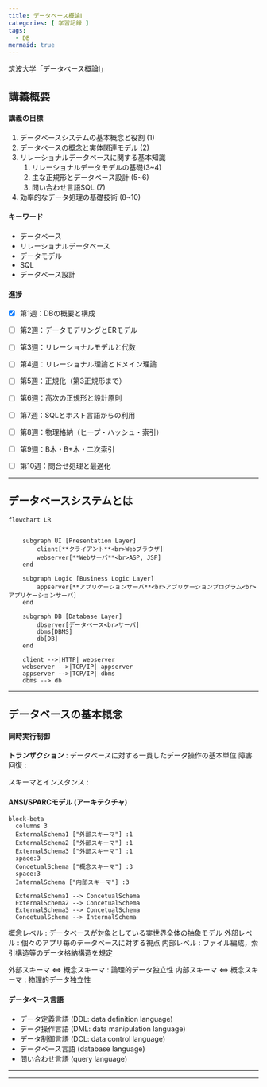 ```yaml
---
title: データベース概論Ⅰ
categories: [ 学習記録 ]
tags:
  - DB
mermaid: true
---
```


筑波大学「データベース概論Ⅰ」



## 講義概要

#### 講義の目標

1. データベースシステムの基本概念と役割 (1)
2. データベースの概念と実体関連モデル (2)
3. リレーショナルデータベースに関する基本知識 
   1. リレーショナルデータモデルの基礎(3~4)
   2. 主な正規形とデータベース設計 (5~6)
   3. 問い合わせ言語SQL (7)
4. 効率的なデータ処理の基礎技術 (8~10)

#### キーワード

- データベース
- リレーショナルデータベース
- データモデル
- SQL
- データベース設計

#### 進捗

- [x] 第1週：DBの概要と構成
- [ ] 第2週：データモデリングとERモデル
- [ ] 第3週：リレーショナルモデルと代数
- [ ] 第4週：リレーショナル理論とドメイン理論
- [ ] 第5週：正規化（第3正規形まで）
- [ ] 第6週：高次の正規形と設計原則
- [ ] 第7週：SQLとホスト言語からの利用
- [ ] 第8週：物理格納（ヒープ・ハッシュ・索引）
- [ ] 第9週：B木・B+木・二次索引
- [ ] 第10週：問合せ処理と最適化


---
## データベースシステムとは

```mermaid
flowchart LR


    subgraph UI [Presentation Layer]
        client[**クライアント**<br>Webブラウザ]
        webserver[**Webサーバ**<br>ASP, JSP]
    end

    subgraph Logic [Business Logic Layer]
        appserver[**アプリケーションサーバ**<br>アプリケーションプログラム<br>アプリケーションサーバ]
    end

    subgraph DB [Database Layer]
        dbserver[データベース<br>サーバ]
        dbms[DBMS]
        db[DB]
    end

    client -->|HTTP| webserver
    webserver -->|TCP/IP| appserver
    appserver -->|TCP/IP| dbms
    dbms --> db
```


---
## データベースの基本概念

#### 同時実行制御


**トランザクション** : データベースに対する一貫したデータ操作の基本単位
障害回復 :

スキーマとインスタンス : 

#### ANSI/SPARCモデル (アーキテクチャ)

```mermaid
block-beta
  columns 3
  ExternalSchema1 ["外部スキーマ"] :1
  ExternalSchema2 ["外部スキーマ"] :1
  ExternalSchema3 ["外部スキーマ"] :1
  space:3
  ConcetualSchema ["概念スキーマ"] :3
  space:3
  InternalSchema ["内部スキーマ"] :3 
  
  ExternalSchema1 --> ConcetualSchema
  ExternalSchema2 --> ConcetualSchema
  ExternalSchema3 --> ConcetualSchema
  ConcetualSchema --> InternalSchema
```

概念レベル : データベースが対象としている実世界全体の抽象モデル
外部レベル : 個々のアプリ毎のデータベースに対する視点
内部レベル : ファイル編成，索引構造等のデータ格納構造を規定

外部スキーマ <=> 概念スキーマ : 論理的データ独立性
内部スキーマ <=> 概念スキーマ : 物理的データ独立性


#### データベース言語

- データ定義言語 (DDL: data definition language)
- データ操作言語 (DML: data manipulation language)
- データ制御言語 (DCL: data control language)
- データベース言語 (database language)
- 問い合わせ言語 (query language)





---


---

